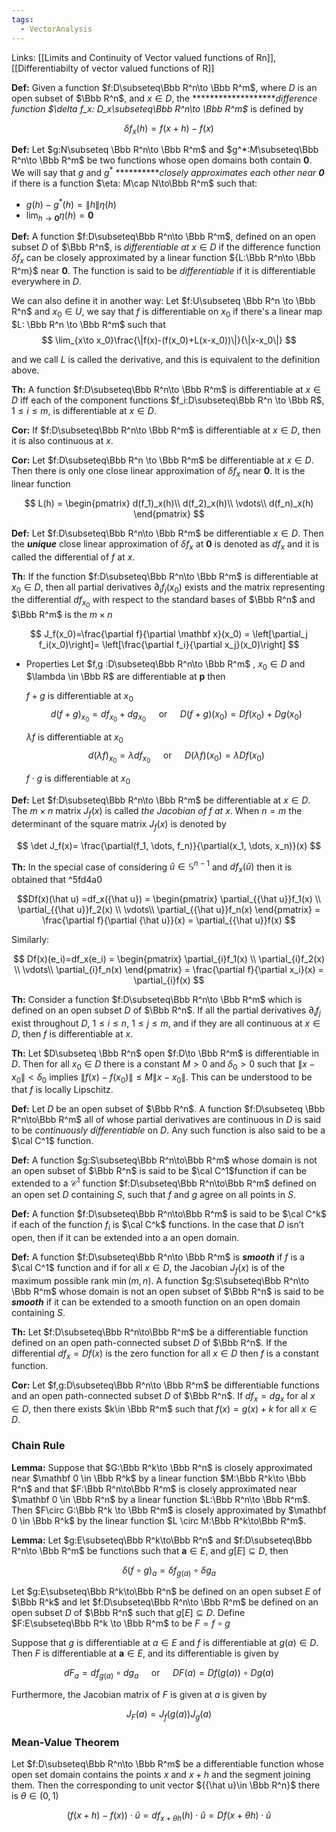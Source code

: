 ```yaml
---
tags:
  - VectorAnalysis
---
```

Links: [[Limits and Continuity of Vector valued functions of Rn]], [[Differentiabilty of vector valued functions of R]]

**********Def:********** Given a function $f:D\subseteq\Bbb R^n\to \Bbb R^m$, where $D$ is an open subset of $\Bbb R^n$, and $x\in D$, the *******************_difference function $\delta f_x: D_x\subseteq\Bbb R^n\to \Bbb R^m$_ is defined by

$$ \delta f_x (h) = f({x+h}) -f(x) $$

******************Def:****************** Let $g:N\subseteq \Bbb R^n\to \Bbb R^m$ and $g^*:M\subseteq\Bbb R^n\to \Bbb R^m$ be two functions whose open domains both contain $\mathbf 0$. We will say that $g$ and $g^*$ **********_closely approximates each other near $\mathbf 0$_ if there is a function $\eta: M\cap N\to\Bbb R^m$ such that:

- $g(h) -g^*(h) = \|h\|\eta(h)$
- $\lim_{{h\to \mathbf 0}}\eta(h) = \mathbf 0$

**********Def:********** A function $f:D\subseteq\Bbb R^n\to \Bbb R^m$, defined on an open subset $D$ of $\Bbb R^n$, is _differentiable at_ $x\in D$ if the difference function $\delta f_x$ can be closely approximated by a linear function ${L:\Bbb R^n\to \Bbb R^m}$ near $\mathbf 0$. The function is said to be _differentiable_ if it is differentiable everywhere in $D$.

We can also define it in another way:
Let $f:U\subseteq \Bbb R^n \to \Bbb R^n$ and $x_0 \in U$, we say that $f$ is differentiable on $x_0$ if there's a linear map $L: \Bbb R^n \to \Bbb R^m$ such that
$$
\lim_{x\to x_0}\frac{\|f(x)-(f(x_0)+L(x-x_0))\|}{\|x-x_0\|}
$$

and we call $L$ is called the derivative, and this is equivalent to the definition above. 

********Th:******** A function $f:D\subseteq\Bbb R^n\to \Bbb R^m$ is differentiable at $x \in D$ iff each of the component functions $f_i:D\subseteq\Bbb R^n \to \Bbb R$, $1 \le i \le m$, is differentiable at $x\in D$.

**********Cor:********** If $f:D\subseteq\Bbb R^n\to \Bbb R^m$ is differentiable at $x\in D$, then it is also continuous at $x$.

**********Cor:********** Let $f:D\subseteq\Bbb R^n \to \Bbb R^m$ be differentiable at $x\in D$. Then there is only one close linear approximation of $\delta f_x$ near $\mathbf 0$. It is the linear function

$$ L(h) = \begin{pmatrix} d(f_1)_x(h)\\ d(f_2)_x(h)\\ \vdots\\ d(f_n)_x(h) \end{pmatrix} $$

**********Def:********** Let $f:D\subseteq\Bbb R^n\to \Bbb R^m$ be differentiable $x \in D$. Then the _****unique****_ close linear approximation of $\delta f_x$ at $\mathbf 0$ is denoted as $df_x$ and it is called the differential of $f$ at $x$.

**********Th:********** If the function $f:D\subseteq\Bbb R^n\to \Bbb R^m$ is differentiable at $x_0 \in D$, then all partial derivatives $\partial_i f_j(x_0)$ exists and the matrix representing the differential $df_{x_0}$ with respect to the standard bases of $\Bbb R^n$ and $\Bbb R^m$ is the $m \times n$

$$ J_f(x_0)=\frac{\partial f}{\partial \mathbf x}(x_0) = \left[\partial_j f_i(x_0)\right]= \left[\frac{\partial f_i}{\partial x_j}(x_0)\right] $$

- Properties
    Let $f,g :D\subseteq\Bbb R^n\to \Bbb R^m$ , $x_0\in D$ and $\lambda \in \Bbb R$ are differentiable at $\mathbf p$ then
    
    $f+g$ is differentiable at $x_0$
    $$ d(f+g)_{x_0} = df_{x_0} +dg_{x_0} \quad \text{ or } \quad D(f+g)(x_0) = Df(x_0) +Dg(x_0)$$
    
    $\lambda f$ is differentiable at $x_0$
	    $$ d(\lambda f)_{x_0} = \lambda df_{x_0} \quad \text{ or }\quad D(\lambda f)(x_0)= \lambda Df(x_0)$$
    
    $f \cdot g$ is differentiable at ${x_0}$
    

******Def:****** Let $f:D\subseteq\Bbb R^n\to \Bbb R^m$ be differentiable at $x \in D$. The $m\times n$ matrix $J_f(x)$ is called _the Jacobian of $f$ at_ $x$. When $n = m$ the determinant of the square matrix $J_f(x)$ is denoted by

$$ \det J_f(x)= \frac{\partial(f_1, \dots, f_n)}{\partial(x_1, \dots, x_n)}(x) $$

********Th:******** In the special case of considering ${\hat u}\in \mathbb S^{n-1}$ and $df_x({\hat u})$ then it is obtained that ^5fd4a0

$$Df(x)(\hat u) =df_x({\hat u}) = \begin{pmatrix} \partial_{{\hat u}}f_1(x) \\ \partial_{{\hat u}}f_2(x) \\ \vdots\\ \partial_{{\hat u}}f_n(x) \end{pmatrix} = \frac{\partial f}{\partial {\hat u}}(x) = \partial_{{\hat u}}f(x) $$

Similarly:

$$ Df(x)(e_i)=df_x(e_i) = \begin{pmatrix} \partial_{i}f_1(x) \\ \partial_{i}f_2(x) \\ \vdots\\ \partial_{i}f_n(x) \end{pmatrix} = \frac{\partial f}{\partial x_i}(x) = \partial_{i}f(x) $$

**********Th:********** Consider a function $f:D\subseteq\Bbb R^n\to \Bbb R^m$ which is defined on an open subset $D$ of $\Bbb R^n$. If all the partial derivatives $\partial_i f_j$ exist throughout $D$, $1 \le i \le n$, $1\le j\le m$, and if they are all continuous at $x \in D$, then $f$ is differentiable at $x$.

********Th:******** Let $D\subseteq \Bbb R^n$ open $f:D\to \Bbb R^m$ is differentiable in $D$. Then for all $x_0 \in D$ there is a constant $M>0$ and $\delta_0>0$ such that $\|{x-x}_0\|<\delta_0$ implies ${\|f(x)-f(x_0)\|\le M\|x-x_0\|}$. This can be understood to be that $f$ is locally Lipschitz.

************Def:************ Let $D$ be an open subset of $\Bbb R^n$. A function $f:D\subseteq \Bbb R^n\to\Bbb R^m$ all of whose partial derivatives are continuous in $D$ is said to be _continuously differentiable_ on $D$. Any such function is also said to be a $\cal C^1$ function.

**********Def:********** A function $g:S\subseteq\Bbb R^n\to\Bbb R^m$ whose domain is not an open subset of $\Bbb R^n$ is said to be $\cal C^1$function if can be extended to a $\mathcal C^1$ function $f:D\subseteq\Bbb R^n\to\Bbb R^m$ defined on an open set $D$ containing $S$, such that $f$ and $g$ agree on all points in $S$.

**********Def:********** A function $f:D\subseteq\Bbb R^n\to\Bbb R^m$ is said to be $\cal C^k$ if each of the function $f_i$ is $\cal C^k$ functions. In the case that $D$ isn’t open, then if it can be extended into a an open domain.

************Def:************ A function $f:D\subseteq\Bbb R^n\to \Bbb R^m$ is _******smooth******_ if $f$ is a $\cal C^1$ function and if for all $x \in D$, the Jacobian $J_f(x)$ is of the maximum possible rank $\min(m,n)$. A function $g:S\subseteq\Bbb R^n\to \Bbb R^m$ whose domain is not an open subset of $\Bbb R^n$ is said to be _******smooth******_ if it can be extended to a smooth function on an open domain containing $S$.

****************Th:**************** Let $f:D\subseteq\Bbb R^n\to\Bbb R^m$ be a differentiable function defined on an open path-connected subset $D$ of $\Bbb R^n$. If the differential $df_x = Df(x)$ is the zero function for all $x\in D$ then $f$ is a constant function.

**********Cor:********** Let $f,g:D\subseteq\Bbb R^n\to \Bbb R^m$ be differentiable functions and an open path-connected subset $D$ of $\Bbb R^n$. If $df_x = dg_x$ for al $x\in D$, then there exists $k\in \Bbb R^m$ such that $f(x)= g(x)+k$ for all $x \in D$.

### Chain Rule
**************Lemma:************** Suppose that $G:\Bbb R^k\to \Bbb R^n$ is closely approximated near $\mathbf 0 \in \Bbb R^k$ by a linear function $M:\Bbb R^k\to \Bbb R^n$ and that $F:\Bbb R^n\to\Bbb R^m$ is closely approximated near $\mathbf 0 \in \Bbb R^n$ by a linear function $L:\Bbb R^n\to \Bbb R^m$. Then $F\circ G:\Bbb R^k \to \Bbb R^m$ is closely approximated by $\mathbf 0 \in \Bbb R^k$ by the linear function $L \circ M:\Bbb R^k\to\Bbb R^m$.

********Lemma:******** Let $g:E\subseteq\Bbb R^k\to\Bbb R^n$ and $f:D\subseteq\Bbb R^n\to \Bbb R^m$ be functions such that $\mathbf a \in E$, and $g[E] \subseteq D$, then

$$ \delta(f\circ g)_{a} = \delta f_{g(a)} \circ \delta g_a $$

Let $g:E\subseteq\Bbb R^k\to\Bbb R^n$ be defined on an open subset $E$ of $\Bbb R^k$ and let $f:D\subseteq\Bbb R^n\to \Bbb R^m$ be defined on an open subset $D$ of $\Bbb R^n$ such that $g[E]\subseteq D$. Define $F:E\subseteq\Bbb R^k \to \Bbb R^m$ to be ${F= f\circ g}$

Suppose that $g$ is differentiable at $a \in E$ and $f$ is differentiable at $g(a) \in D$. Then $F$ is differentiable at $\mathbf a\in E$, and its differentiable is given by

$$ dF_a = df_{g(a)}\circ dg_a \quad \text{ or } \quad DF(a) = Df(g(a))\circ Dg(a)$$

Furthermore, the Jacobian matrix of $F$ is given at $a$ is given by

$$ J_F(a) = J_f(g(a))J_g(a) $$

### Mean-Value Theorem
Let $f:D\subseteq\Bbb R^n\to \Bbb R^m$ be a differentiable function whose open set domain contains the points $x$ and ${x+h}$ and the segment joining them. Then the corresponding to unit vector ${{\hat u}\in \Bbb R^n}$ there is $\theta \in (0,1)$

$$ (f({x+h})-f(x))\cdot {\hat u} = df_{{x+\theta h}}(h) \cdot {\hat u}  = Df(x+\theta h)\cdot \hat u$$